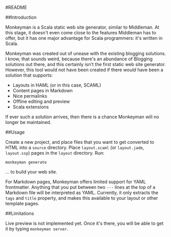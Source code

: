 #README

##Introduction

Monkeyman is a Scala static web site generator, similar to Middleman. At this stage, it doesn't even come close to the features Middleman has to offer, but it has one major advantage for Scala programmers: it's written in Scala. 

Monkeyman was created out of unease with the existing blogging solutions. I know, that sounds weird, because there's an abundance of Blogging solutions out there, and this certainly isn't the first static web site generator. However, this tool would not have been created if there _would_ have been a solution that supports:

* Layouts in HAML (or in this case, SCAML)
* Content pages in Markdown
* Nice permalinks
* Offline editing and preview
* Scala extensions

If ever such a solution arrives, then there is a chance Monkeyman will no longer be maintained. 

##Usage

Create a new project, and place files that you want to get converted to HTML into a `source` directory. Place `layout.scaml` (or `layout.jade`, `layout.ssp`) pages in the `layout` directory. Run:

    monkeyman generate

... to build your web site. 

For Markdown pages, Monkeyman offers limited support for YAML frontmatter. Anything that you put between two `---` lines at the top of a Markdown file will be interpreted as YAML. Currently, it only extracts the `tags` and `title` property, and makes this available to your layout or other template pages. 

##Limitations

Live preview is not implemented yet. Once it's there, you will be able to get it by typing `monkeyman server`. 


